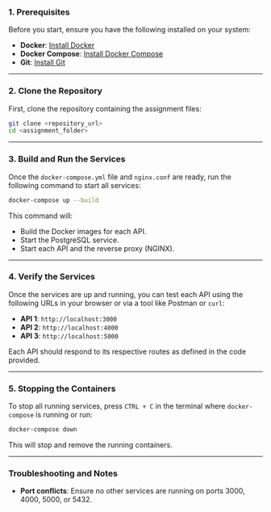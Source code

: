 ### 1. Prerequisites
Before you start, ensure you have the following installed on your system:
- **Docker**: [Install Docker](https://docs.docker.com/get-docker/)
- **Docker Compose**: [Install Docker Compose](https://docs.docker.com/compose/install/)
- **Git**: [Install Git](https://git-scm.com/book/en/v2/Getting-Started-Installing-Git)

---

### 2. Clone the Repository
First, clone the repository containing the assignment files:
```bash
git clone <repository_url>
cd <assignment_folder>
```

---

### 3. Build and Run the Services
Once the `docker-compose.yml` file and `nginx.conf` are ready, run the following command to start all services:

```bash
docker-compose up --build
```

This command will:
- Build the Docker images for each API.
- Start the PostgreSQL service.
- Start each API and the reverse proxy (NGINX).

---

### 4. Verify the Services
Once the services are up and running, you can test each API using the following URLs in your browser or via a tool like Postman or `curl`:

- **API 1**: `http://localhost:3000`
- **API 2**: `http://localhost:4000`
- **API 3**: `http://localhost:5000`

Each API should respond to its respective routes as defined in the code provided.

---

### 5. Stopping the Containers
To stop all running services, press `CTRL + C` in the terminal where `docker-compose` is running or run:

```bash
docker-compose down
```

This will stop and remove the running containers.

---


### Troubleshooting and Notes
- **Port conflicts**: Ensure no other services are running on ports 3000, 4000, 5000, or 5432.
```